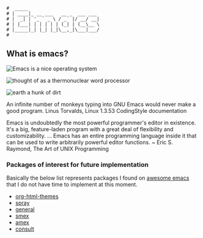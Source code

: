 ```text
#  _____
# | ____|_ __ ___   __ _  ___ ___
# |  _| | '_ ` _ \ / _` |/ __/ __|
# | |___| | | | | | (_| | (__\__ \
# |_____|_| |_| |_|\__,_|\___|___/
#
```

## What is emacs?

![Emacs is a nice operating system](https://quotessayings.net/pics/1578314/tom-christiansen-6.jpg)

![thought of as a thermonuclear word processor](https://quotessayings.net/pics/573293/neal-stephenson-1.jpg)

![earth a hunk of dirt](https://quotessayings.net/pics/701336/chris-dibona-9.jpg)

   An infinite number of monkeys typing into GNU Emacs would never make a good program.
    Linus Torvalds, Linux 1.3.53 CodingStyle documentation

Emacs is undoubtedly the most powerful programmer's editor in existence. It's a big, feature-laden program with a great deal of flexibility and customizability. … Emacs has an entire programming language inside it that can be used to write arbitrarily powerful editor functions.
	~ Eric S. Raymond, The Art of UNIX Programming


### Packages of interest for future implementation

Basically the below list represents packages I found on [awesome emacs](https://github.com/emacs-tw/awesome-emacs) that I do not have time to implement at this moment.

* [org-html-themes](https://github.com/fniessen/org-html-themes)
* [spray](https://gitlab.com/iankelling/spray)
* [general](https://github.com/noctuid/general.el)
* [smex](https://github.com/nonsequitur/smex/)
* [amex](https://github.com/DarwinAwardWinner/amx)
* [consult](https://github.com/minad/consult)
